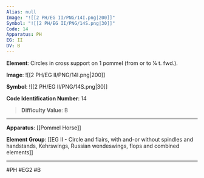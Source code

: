 ```yaml
---
Alias: null
Image: "![[2 PH/EG II/PNG/14I.png|200]]"
Symbol: "![[2 PH/EG II/PNG/14S.png|30]]"
Code: 14
Apparatus: PH
EG: II
DV: B
---
```

**Element**: Circles in cross support on 1 pommel (from or to 1⁄4 t. fwd.).

**Image**:
![[2 PH/EG II/PNG/14I.png|200]]

**Symbol**:
![[2 PH/EG II/PNG/14S.png|30]]

**Code Identification Number**: 14

>**Difficulty Value**: B

___
**Apparatus**: [[Pommel Horse]]

**Element Group**: [[EG II - Circle and flairs, with and-or without spindles and handstands, Kehrswings, Russian wendeswings, flops and combined elements]]
___
#PH #EG2 #B
